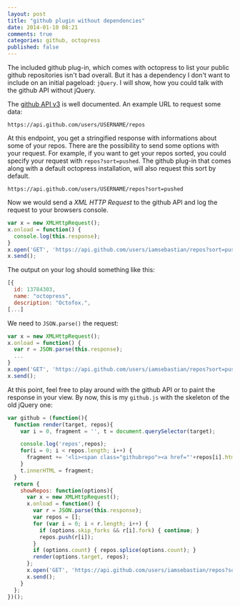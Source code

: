 ```yaml
---
layout: post
title: "github plugin without dependencies"
date: 2014-01-10 08:21
comments: true
categories: github, octopress
published: false
---
```


The included github plug-in, which comes with octopress to list your public github repositories isn't bad overall. But it has a dependency I don't want to include on an initial pageload: `jQuery`. I will show, how you could talk with the github API without jQuery.

<!-- more -->

The [github API v3](http://developer.github.com/v3/) is well documented. An example URL to request some data:

`https://api.github.com/users/USERNAME/repos`

At this endpoint, you get a stringified response with informations about some of your repos. There are the possibility to send some options with your request. For example, if you want to get your repos sorted, you could specify your request with `repos?sort=pushed`. The github plug-in that comes along with a default octopress installation, will also request this sort by default.

`https://api.github.com/users/USERNAME/repos?sort=pushed`

Now we would send a *XML HTTP Request* to the github API and log the request to your browsers console.

```js
var x = new XMLHttpRequest();
x.onload = function() {
  console.log(this.response);
}
x.open('GET', 'https://api.github.com/users/iamsebastian/repos?sort=pushed', true);
x.send();
```

The output on your log should something like this:

```js
[{
  id: 13784303,
  name: "octopress",
  description: "Octofox.",
[...]
```

We need to `JSON.parse()` the request:

```js
var x = new XMLHttpRequest();
x.onload = function() {
  var r = JSON.parse(this.response);
  ...  
}
x.open('GET', 'https://api.github.com/users/iamsebastian/repos?sort=pushed', true);
x.send();
```

At this point, feel free to play around with the github API or to paint the response in your view. By now, this is my `github.js` with the skeleton of the old jQuery one:

```js
var github = (function(){
  function render(target, repos){
    var i = 0, fragment = '', t = document.querySelector(target);

    console.log('repos',repos);
    for(i = 0; i < repos.length; i++) {
      fragment += '<li><span class="githubrepo"><a href="'+repos[i].html_url+'">'+repos[i].name+'</a></span><p>'+repos[i].description||''+'</p></li>';
    }
    t.innerHTML = fragment;
  }
  return {
    showRepos: function(options){
      var x = new XMLHttpRequest();
      x.onload = function() {
        var r = JSON.parse(this.response);
        var repos = [];
        for (var i = 0; i < r.length; i++) {
          if (options.skip_forks && r[i].fork) { continue; }
          repos.push(r[i]);
        }
        if (options.count) { repos.splice(options.count); }
        render(options.target, repos);
      };
      x.open('GET', 'https://api.github.com/users/iamsebastian/repos?sort=pushed', true);
      x.send();
    }
  };
})();
```